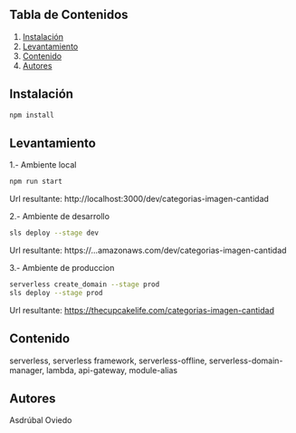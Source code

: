 ## Tabla de Contenidos

1. [Instalación](#instalación)
2. [Levantamiento](#levantamiento)
3. [Contenido](#contenido)
4. [Autores](#autores)

## Instalación

```bash
npm install
```

## Levantamiento

1.- Ambiente local

```bash
npm run start 
```
Url resultante: http://localhost:3000/dev/categorias-imagen-cantidad

2.- Ambiente de desarrollo

```bash
sls deploy --stage dev
```
Url resultante: https://...amazonaws.com/dev/categorias-imagen-cantidad

3.- Ambiente de produccion

```bash
serverless create_domain --stage prod
sls deploy --stage prod
```
Url resultante: https://thecupcakelife.com/categorias-imagen-cantidad

## Contenido

serverless, serverless framework, serverless-offline, serverless-domain-manager, lambda, api-gateway, module-alias

## Autores

Asdrúbal Oviedo
